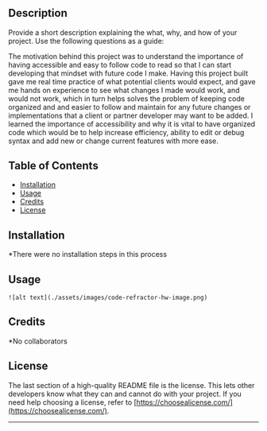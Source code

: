 # <Code-Refractor>

## Description

Provide a short description explaining the what, why, and how of your project. Use the following questions as a guide:

The motivation behind this project was to understand the importance of having accessible and easy to follow code to read so that I can start developing that mindset with future code I make. Having this project built gave me real time practice of what potential clients would expect, and gave me hands on experience to see what changes I made would work, and would not work, which in turn helps solves the problem of keeping code organized and and easier to follow and maintain for any future changes or implementations that a client or partner developer may want to be added. I learned the importance of accessibility and why it is vital to have organized code which would be to help increase efficiency, ability to edit or debug syntax and add new or change current features with more ease.


## Table of Contents 

- [Installation](#installation)
- [Usage](#usage)
- [Credits](#credits)
- [License](#license)

## Installation

*There were no installation steps in this process

## Usage

    ![alt text](./assets/images/code-refractor-hw-image.png)
    

## Credits

*No collaborators 

## License

The last section of a high-quality README file is the license. This lets other developers know what they can and cannot do with your project. If you need help choosing a license, refer to [https://choosealicense.com/](https://choosealicense.com/).

---



